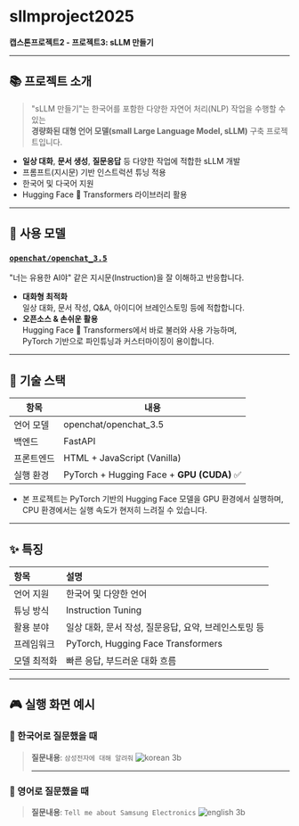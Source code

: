 # sllmproject2025
**캡스톤프로젝트2 - 프로젝트3: sLLM 만들기**

---

## 📚 프로젝트 소개

> "sLLM 만들기"는 한국어를 포함한 다양한 자연어 처리(NLP) 작업을 수행할 수 있는  
> **경량화된 대형 언어 모델(small Large Language Model, sLLM)** 구축 프로젝트입니다.

- **일상 대화**, **문서 생성**, **질문응답** 등 다양한 작업에 적합한 sLLM 개발
- 프롬프트(지시문) 기반 인스트럭션 튜닝 적용
- 한국어 및 다국어 지원
- Hugging Face 🤗 Transformers 라이브러리 활용

---

## 🧠 사용 모델

### [`openchat/openchat_3.5`](https://huggingface.co/openchat/openchat_3.5)

  "너는 유용한 AI야" 같은 지시문(Instruction)을 잘 이해하고 반응합니다.
- **대화형 최적화**  
  일상 대화, 문서 작성, Q&A, 아이디어 브레인스토밍 등에 적합합니다.
- **오픈소스 & 손쉬운 활용**  
  Hugging Face 🤗 Transformers에서 바로 불러와 사용 가능하며,  
  PyTorch 기반으로 파인튜닝과 커스터마이징이 용이합니다.

---
## 🔧 기술 스택

| 항목        | 내용                                 |
|-------------|--------------------------------------|
| 언어 모델    | openchat/openchat_3.5                |
| 백엔드       | FastAPI                             |
| 프론트엔드   | HTML + JavaScript (Vanilla)         |
| 실행 환경    | PyTorch + Hugging Face + **GPU (CUDA)**  ✅

- 본 프로젝트는 PyTorch 기반의 Hugging Face 모델을 GPU 환경에서 실행하며,
CPU 환경에서는 실행 속도가 현저히 느려질 수 있습니다.

---
## ✨ 특징

| 항목 | 설명 |
| :--- | :--- |
| 언어 지원 | 한국어 및 다양한 언어 |
| 튜닝 방식 | Instruction Tuning |
| 활용 분야 | 일상 대화, 문서 작성, 질문응답, 요약, 브레인스토밍 등 |
| 프레임워크 | PyTorch, Hugging Face Transformers |
| 모델 최적화 | 빠른 응답, 부드러운 대화 흐름 |



---

## 🎮 실행 화면 예시

### 📌 한국어로 질문했을 때

> **질문내용**: `삼성전자에 대해 알려줘`
![korean 3b](https://github.com/user-attachments/assets/09f0456d-badf-4c1b-9b47-657743ed0fee)
>
> ---


### 📌 영어로 질문했을 때

> **질문내용**: `Tell me about Samsung Electronics`
![english 3b](https://github.com/user-attachments/assets/f6e25687-6a69-4fcd-8942-8e5291fa5ab9)
